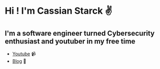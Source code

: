 # Hi ! I'm Cassian Starck ✌️

## I'm a software engineer turned Cybersecurity enthusiast and youtuber in my free time

* [Youtube](https://www.youtube.com/channel/UCLB9Ez8vUxMvPlDL1tcwPaQ) 📹
* [Blog](https://cassianstarck.github.io/) 📝
